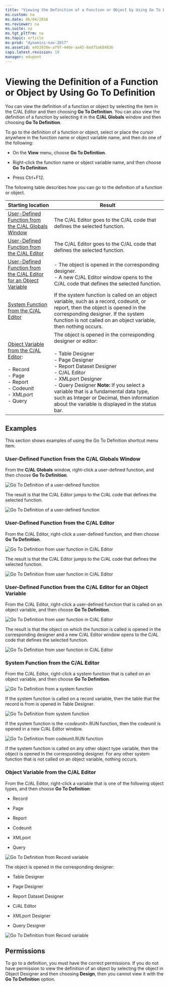 ```yaml
---
title: "Viewing the Definition of a Function or Object by Using Go To Definition"
ms.custom: na
ms.date: 06/04/2016
ms.reviewer: na
ms.suite: na
ms.tgt_pltfrm: na
ms.topic: article
ms-prod: "dynamics-nav-2017"
ms.assetid: e453930e-af9f-446e-aa45-8ed75a684836
caps.latest.revision: 19
manager: edupont
---
```

# Viewing the Definition of a Function or Object by Using Go To Definition
You can view the definition of a function or object by selecting the item in the C/AL Editor and then choosing **Go To Definition**. You can also view the definition of a function by selecting it in the **C/AL Globals** window and then choosing **Go To Definition**.  
  
 To go to the definition of a function or object, select or place the cursor anywhere in the function name or object variable name, and then do one of the following:  
  
-   On the **View** menu, choose **Go To Definition**.  
  
-   Right-click the function name or object variable name, and then choose **Go To Definition**.  
  
-   Press Ctrl+F12.  
  
 The following table describes how you can go to the definition of a function or object.  
  
|Starting location|Result|  
|-----------------------|------------|  
|[User-Defined Function from the C/AL Globals Window](Viewing-the-Definition-of-a-Function-or-Object-by-Using-Go-To-Definition.md#BKMK_UserdefinedFunctionFromTheCALGlobalsWindow)|The C/AL Editor goes to the C/AL code that defines the selected function.|  
|[User-Defined Function from the C/AL Editor](Viewing-the-Definition-of-a-Function-or-Object-by-Using-Go-To-Definition.md#BKMK_UserdefinedFunctionFromTheCALEditor)|The C/AL Editor goes to the C/AL code that defines the selected function.|  
|[User-Defined Function from the C/AL Editor for an Object Variable](Viewing-the-Definition-of-a-Function-or-Object-by-Using-Go-To-Definition.md#BKMK_UserdefinedFunctionFromTheCALEditorForAnObjectVariable)|-   The object is opened in the corresponding designer.<br />-   A new C/AL Editor window opens to the C/AL code that defines the selected function.|  
|[System Function from the C/AL Editor](Viewing-the-Definition-of-a-Function-or-Object-by-Using-Go-To-Definition.md#BKMK_SystemFunctionFromTheCALEditor)|If the system function is called on an object variable, such as a record, codeunit, or report, then the object is opened in the corresponding designer. If the system function is not called on an object variable, then nothing occurs.|  
|[Object Variable from the C/AL Editor](Viewing-the-Definition-of-a-Function-or-Object-by-Using-Go-To-Definition.md#BKMK_VariableFromTheCALEditor):<br /><br /> -   Record<br />-   Page<br />-   Report<br />-   Codeunit<br />-   XMLport<br />-   Query|The object is opened in the corresponding designer or editor:<br /><br /> -   Table Designer<br />-   Page Designer<br />-   Report Dataset Designer<br />-   C/AL Editor<br />-   XMLport Designer<br />-   Query Designer **Note:**  If you select a variable that is a fundamental data type, such as Integer or Decimal, then information about the variable is displayed in the status bar.|  
  
## Examples  
 This section shows examples of using the Go To Definition shortcut menu item.  
  
###  <a name="BKMK_UserdefinedFunctionFromTheCALGlobalsWindow"></a> User-Defined Function from the C/AL Globals Window  
 From the **C/AL Globals** window, right-click a user-defined function, and then choose **Go To Definition**.  
  
 ![Go To Definition of a user&#45;defined function](media/GoToDef_.jpg "GoToDef\_")  
  
 The result is that the C/AL Editor jumps to the C/AL code that defines the selected function.  
  
 ![Go To Definition of a user&#45;defined function](media/GoToDef_FromCALGlobals_CALEditor.jpg "GoToDef\_FromCALGlobals\_CALEditor")  
  
###  <a name="BKMK_UserdefinedFunctionFromTheCALEditor"></a> User-Defined Function from the C/AL Editor  
 From the C/AL Editor, right-click a user-defined function, and then choose **Go To Definition**.  
  
 ![Go To Definition from user function in C&#47;AL Editor](media/GotoDef_FromCALEditor_UserFunc.jpg "GotoDef\_FromCALEditor\_UserFunc")  
  
 The result is that the C/AL Editor jumps to the C/AL code that defines the selected function.  
  
 ![Go To Definition from user function in C&#47;AL Editor](media/GoToDef_FromCALEditor_UserFunc_Result.jpg "GoToDef\_FromCALEditor\_UserFunc\_Result")  
  
###  <a name="BKMK_UserdefinedFunctionFromTheCALEditorForAnObjectVariable"></a> User-Defined Function from the C/AL Editor for an Object Variable  
 From the C/AL Editor, right-click a user-defined function that is called on an object variable, and then choose **Go To Definition**.  
  
 ![Go To Definition from user function in C&#47;AL Editor](media/GotoDef_FromCALEditor_UserFunc_Object.jpg "GotoDef\_FromCALEditor\_UserFunc\_Object")  
  
 The result is that the object on which the function is called is opened in the corresponding designer and a new C/AL Editor window opens to the C/AL code that defines the selected function.  
  
 ![Go To Definition from user function in C&#47;AL Editor](media/GotoDef_FromCALEditor_UserFunc_Object_Result.jpg "GotoDef\_FromCALEditor\_UserFunc\_Object\_Result")  
  
###  <a name="BKMK_SystemFunctionFromTheCALEditor"></a> System Function from the C/AL Editor  
 From the C/AL Editor, right-click a system function that is called on an object variable, and then choose **Go To Definition**.  
  
 ![Go To Definition from a system function](media/GotoDef_FromCALEditor_.jpg "GotoDef\_FromCALEditor\_")  
  
 If the system function is called on a record variable, then the table that the record is from is opened in Table Designer.  
  
 ![Go To Definition from system function](media/GoToDef_FromCALEditor_System_RecResult.jpg "GoToDef\_FromCALEditor\_System\_RecResult")  
  
 If the system function is the \<*codeunit*>.RUN function, then the codeunit is opened in a new C/AL Editor window.  
  
 ![Go To Definition from codeunit.RUN function](media/GoToDef_FromCALEditor_System_CodeunitResult.jpg "GoToDef\_FromCALEditor\_System\_CodeunitResult")  
  
 If the system function is called on any other object type variable, then the object is opened in the corresponding designer. For any other system function that is not called on an object variable, nothing occurs.  
  
###  <a name="BKMK_VariableFromTheCALEditor"></a> Object Variable from the C/AL Editor  
 From the C/AL Editor, right-click a variable that is one of the following object types, and then choose **Go To Definition**:  
  
-   Record  
  
-   Page  
  
-   Report  
  
-   Codeunit  
  
-   XMLport  
  
-   Query  
  
 ![Go To Definition from Record variable](media/GoToDef_FromCALEditor_Var.jpg "GoToDef\_FromCALEditor\_Var")  
  
 The object is opened in the corresponding designer:  
  
-   Table Designer  
  
-   Page Designer  
  
-   Report Dataset Designer  
  
-   C/AL Editor  
  
-   XMLport Designer  
  
-   Query Designer  
  
 ![Go To Definition from Record variable](media/GoToDef_FromCALEditor_VarResult.jpg "GoToDef\_FromCALEditor\_VarResult")  
  
## Permissions  
 To go to a definition, you must have the correct permissions. If you do not have permission to view the definition of an object by selecting the object in Object Designer and then choosing **Design**, then you cannot view it with the **Go To Definition** option.